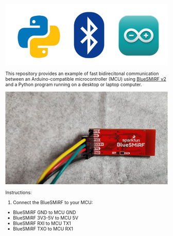 <img src=media/pysmirfduino.png width=600>

This repository provides an example of fast bidirecitonal communication between
an Arduino-compatible microcontroller (MCU) using
[BlueSMiRF v2](https://www.sparkfun.com/sparkfun-bluesmirf-v2.html)
and a Python program running on a desktop or laptop computer.   

<img src=media/wiring.jpg width=600>

Instructions:

1. Connect the BlueSMiRF to your MCU:

  * BlueSMiRF GND to MCU GND
  * BlueSMiRF 3V3-5V to MCU 5V
  * BlueSMiRF RXI to MCU TX1
  * BlueSMiRF TXO to MCU RX1
